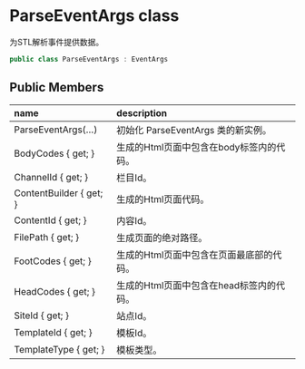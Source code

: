 # ParseEventArgs class

为STL解析事件提供数据。

``` c#
public class ParseEventArgs : EventArgs
```

## Public Members

| name | description |
| :----- | :----- |
|ParseEventArgs(…)	|初始化 ParseEventArgs 类的新实例。|
|BodyCodes { get; }	|生成的Html页面中包含在body标签内的代码。|
|ChannelId { get; }	|栏目Id。|
|ContentBuilder { get; }	|生成的Html页面代码。|
|ContentId { get; }	|内容Id。|
|FilePath { get; }	|生成页面的绝对路径。|
|FootCodes { get; }	|生成的Html页面中包含在页面最底部的代码。|
|HeadCodes { get; }	|生成的Html页面中包含在head标签内的代码。|
|SiteId { get; }	|站点Id。|
|TemplateId { get; }	|模板Id。|
|TemplateType { get; }	|模板类型。|

